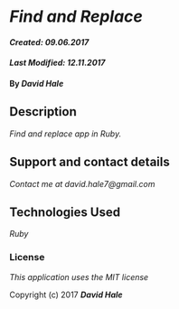 # _Find and Replace_

#### _Created: 09.06.2017_
#### _Last Modified: 12.11.2017_

#### By _**David Hale**_

## Description

_Find and replace app in Ruby._

## Support and contact details

_Contact me at david.hale7@gmail.com_

## Technologies Used

_Ruby_

### License

*This application uses the MIT license*

Copyright (c) 2017 **_David Hale_**
